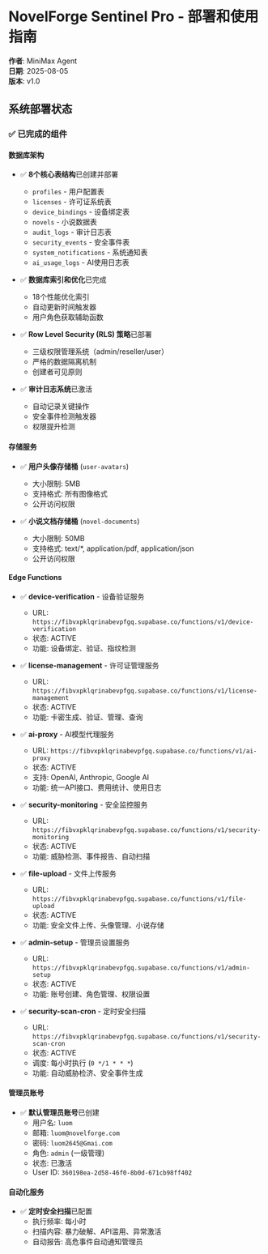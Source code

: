 # NovelForge Sentinel Pro - 部署和使用指南

**作者**: MiniMax Agent  
**日期**: 2025-08-05  
**版本**: v1.0

## 系统部署状态

### ✅ 已完成的组件

#### 数据库架构
- ✅ **8个核心表结构**已创建并部署
  - `profiles` - 用户配置表
  - `licenses` - 许可证系统表
  - `device_bindings` - 设备绑定表
  - `novels` - 小说数据表
  - `audit_logs` - 审计日志表
  - `security_events` - 安全事件表
  - `system_notifications` - 系统通知表
  - `ai_usage_logs` - AI使用日志表

- ✅ **数据库索引和优化**已完成
  - 18个性能优化索引
  - 自动更新时间触发器
  - 用户角色获取辅助函数

- ✅ **Row Level Security (RLS) 策略**已部署
  - 三级权限管理系统（admin/reseller/user）
  - 严格的数据隔离机制
  - 创建者可见原则

- ✅ **审计日志系统**已激活
  - 自动记录关键操作
  - 安全事件检测触发器
  - 权限提升检测

#### 存储服务
- ✅ **用户头像存储桶** (`user-avatars`)
  - 大小限制: 5MB
  - 支持格式: 所有图像格式
  - 公开访问权限

- ✅ **小说文档存储桶** (`novel-documents`)
  - 大小限制: 50MB
  - 支持格式: text/*, application/pdf, application/json
  - 公开访问权限

#### Edge Functions
- ✅ **device-verification** - 设备验证服务
  - URL: `https://fibvxpklqrinabevpfgq.supabase.co/functions/v1/device-verification`
  - 状态: ACTIVE
  - 功能: 设备绑定、验证、指纹检测

- ✅ **license-management** - 许可证管理服务
  - URL: `https://fibvxpklqrinabevpfgq.supabase.co/functions/v1/license-management`
  - 状态: ACTIVE
  - 功能: 卡密生成、验证、管理、查询

- ✅ **ai-proxy** - AI模型代理服务
  - URL: `https://fibvxpklqrinabevpfgq.supabase.co/functions/v1/ai-proxy`
  - 状态: ACTIVE
  - 支持: OpenAI, Anthropic, Google AI
  - 功能: 统一API接口、费用统计、使用日志

- ✅ **security-monitoring** - 安全监控服务
  - URL: `https://fibvxpklqrinabevpfgq.supabase.co/functions/v1/security-monitoring`
  - 状态: ACTIVE
  - 功能: 威胁检测、事件报告、自动扫描

- ✅ **file-upload** - 文件上传服务
  - URL: `https://fibvxpklqrinabevpfgq.supabase.co/functions/v1/file-upload`
  - 状态: ACTIVE
  - 功能: 安全文件上传、头像管理、小说存储

- ✅ **admin-setup** - 管理员设置服务
  - URL: `https://fibvxpklqrinabevpfgq.supabase.co/functions/v1/admin-setup`
  - 状态: ACTIVE
  - 功能: 账号创建、角色管理、权限设置

- ✅ **security-scan-cron** - 定时安全扫描
  - URL: `https://fibvxpklqrinabevpfgq.supabase.co/functions/v1/security-scan-cron`
  - 状态: ACTIVE
  - 调度: 每小时执行 (`0 */1 * * *`)
  - 功能: 自动威胁检济、安全事件生成

#### 管理员账号
- ✅ **默认管理员账号**已创建
  - 用户名: `luom`
  - 邮箱: `luom@novelforge.com`
  - 密码: `luom2645@Gmai.com`
  - 角色: `admin` (一级管理)
  - 状态: 已激活
  - User ID: `360198ea-2d58-46f0-8b0d-671cb98ff402`

#### 自动化服务
- ✅ **定时安全扫描**已配置
  - 执行频率: 每小时
  - 扫描内容: 暴力破解、API滥用、异常激活
  - 自动报告: 高危事件自动通知管理员